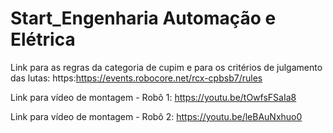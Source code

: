 # Start\_Engenharia Automação e Elétrica

Link para as regras da categoria de cupim e para os critérios de julgamento das lutas:
https:https://events.robocore.net/rcx-cpbsb7/rules

Link para vídeo de montagem - Robô 1:
https://youtu.be/tOwfsFSaIa8

Link para vídeo de montagem - Robô 2:
https://youtu.be/leBAuNxhuo0

